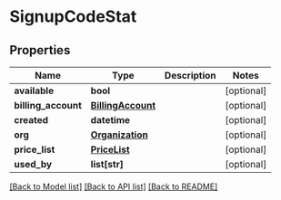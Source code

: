 # SignupCodeStat

## Properties
Name | Type | Description | Notes
------------ | ------------- | ------------- | -------------
**available** | **bool** |  | [optional] 
**billing_account** | [**BillingAccount**](BillingAccount.md) |  | [optional] 
**created** | **datetime** |  | [optional] 
**org** | [**Organization**](Organization.md) |  | [optional] 
**price_list** | [**PriceList**](PriceList.md) |  | [optional] 
**used_by** | **list[str]** |  | [optional] 

[[Back to Model list]](../README.md#documentation-for-models) [[Back to API list]](../README.md#documentation-for-api-endpoints) [[Back to README]](../README.md)



